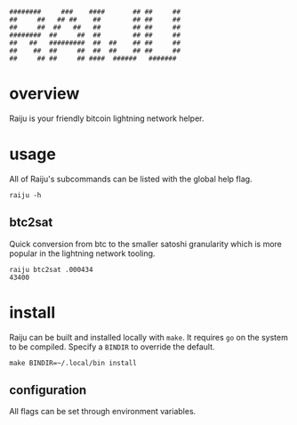 ```
########     ###    ####       ## ##     ## 
##     ##   ## ##    ##        ## ##     ## 
##     ##  ##   ##   ##        ## ##     ## 
########  ##     ##  ##        ## ##     ## 
##   ##   #########  ##  ##    ## ##     ## 
##    ##  ##     ##  ##  ##    ## ##     ## 
##     ## ##     ## ####  ######   #######  
```

# overview

Raiju is your friendly bitcoin lightning network helper.

# usage

All of Raiju's subcommands can be listed with the global help flag.

```
raiju -h
```

## btc2sat

Quick conversion from btc to the smaller satoshi granularity which is more popular in the lightning network tooling.

```
raiju btc2sat .000434
43400
```

# install

Raiju can be built and installed locally with `make`. It requires `go` on the system to be compiled. Specify a `BINDIR` to override the default.

```
make BINDIR=~/.local/bin install
```

## configuration

All flags can be set through environment variables.